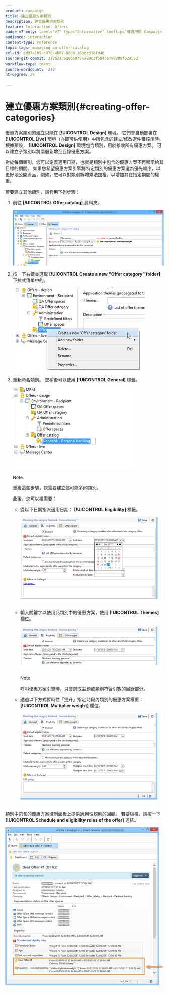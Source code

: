 ```yaml
---
product: campaign
title: 建立優惠方案類別
description: 建立優惠方案類別
feature: Interaction, Offers
badge-v7-only: label="v7" type="Informative" tooltip="僅適用於 Campaign Classic v7"
audience: interaction
content-type: reference
topic-tags: managing-an-offer-catalog
exl-id: ed97a1b5-c870-4b67-98b6-16adc316fd46
source-git-commit: 3a9b21d626b60754789c3f594ba798309f62a553
workflow-type: tm+mt
source-wordcount: '273'
ht-degree: 2%

---
```


# 建立優惠方案類別{#creating-offer-categories}



優惠方案類別的建立只能在 **[!UICONTROL Design]** 環境。 它們會自動部署在 **[!UICONTROL Live]** 環境（亦即可供使用）中所包含的建立/修改選件獲核準時。 根據預設， **[!UICONTROL Design]** 環境包含類別，用於接收所有優惠方案。 可以建立子類別以將階層新增至目錄優惠方案。

對於每個類別，您可以定義適用日期，也就是類別中包含的優惠方案不再顯示給其目標的期間。 如果您希望優惠方案引擎將特定類別的優惠方案選為優先順序，以更好地公開產品，例如，您可以對類別新增乘法加權，以增加其在指定期間的權重。

若要建立其他類別，請套用下列步驟：

1. 前往 **[!UICONTROL Offer catalog]** 資料夾。

   ![](assets/offer_cat_create_001.png)

1. 按一下右鍵並選取 **[!UICONTROL Create a new "Offer category" folder]** 下拉式清單中的。

   ![](assets/offer_cat_create_002.png)

1. 重新命名類別。 您稍後可以使用 **[!UICONTROL General]** 標籤。

   ![](assets/offer_cat_create_003.png)

   >[!NOTE]
   >
   >重複這些步驟，視需要建立儘可能多的類別。

   此後，您可以視需要：

   * 從以下日期指派適用日期： **[!UICONTROL Eligibility]** 標籤。

     ![](assets/offer_cat_create_004.png)

   * 輸入關鍵字以使用此類別中的優惠方案，使用 **[!UICONTROL Themes]** 欄位。

     ![](assets/offer_cat_create_005.png)

     >[!NOTE]
     >
     >呼叫優惠方案引擎時，只會選取主題或類別符合引數的目錄部分。

   * 透過以下方式暫時性「提升」指定時段內類別的優惠方案權重： **[!UICONTROL Multiplier weight]** 欄位。

     ![](assets/offer_cat_create_006.png)

類別中包含的優惠方案控制面板上提供適用性規則的回顧。 若要檢視，請按一下 **[!UICONTROL Schedule and eligibility rules of the offer]** 連結。

![](assets/offer_create_006.png)
